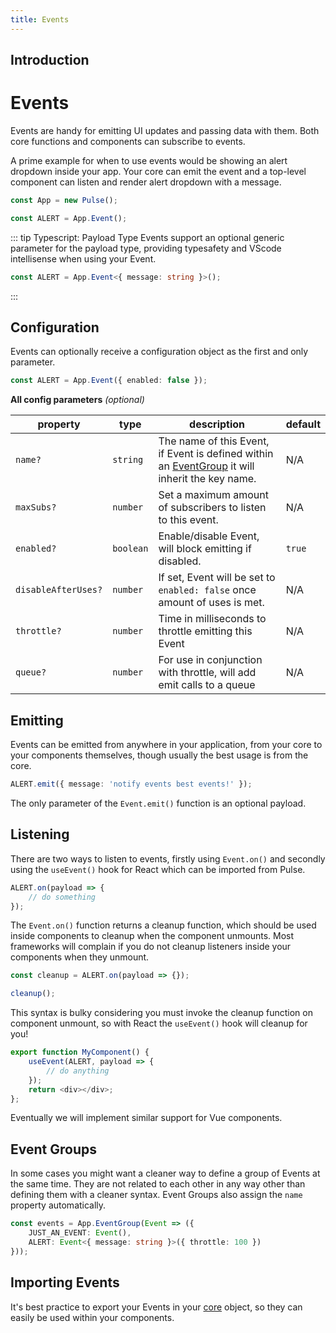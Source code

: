 ```yaml
---
title: Events
---
```


## Introduction

# Events

Events are handy for emitting UI updates and passing data with them. Both core functions and components can subscribe to events.

A prime example for when to use events would be showing an alert dropdown inside your app. Your core can emit the event and a top-level component can listen and render alert dropdown with a message.

```ts
const App = new Pulse();

const ALERT = App.Event();
```

::: tip Typescript: Payload Type
Events support an optional generic parameter for the payload type, providing typesafety and VScode intellisense when using your Event.
```ts
const ALERT = App.Event<{ message: string }>();
```
:::


## Configuration

Events can optionally receive a configuration object as the first and only parameter.

```ts
const ALERT = App.Event({ enabled: false });
```

**All config parameters** _(optional)_

| property            | type      | description                                                                                                     | default |
|---------------------|-----------|-----------------------------------------------------------------------------------------------------------------|---------|
| `name?`             | `string`  | The name of this Event, if Event is defined within an [EventGroup](#event-groups) it will inherit the key name. | N/A     |
| `maxSubs?`          | `number`  | Set a maximum amount of subscribers to listen to this event.                                                    | N/A     |
| `enabled?`          | `boolean` | Enable/disable Event, will block emitting if disabled.                                                          | `true`  |
| `disableAfterUses?` | `number`  | If set, Event will be set to `enabled: false` once amount of uses is met.                                       | N/A     |
| `throttle?`         | `number`  | Time in milliseconds to throttle  emitting this Event                                                           | N/A     |
| `queue?`            | `number`  | For use in conjunction with throttle, will add emit calls to a queue                                            | N/A     |

## Emitting
Events can be emitted from anywhere in your application, from your core to your components themselves, though usually the best usage is from the core.
```ts
ALERT.emit({ message: 'notify events best events!' });
```
The only parameter of the `Event.emit()` function is an optional payload.

## Listening
There are two ways to listen to events, firstly using `Event.on()` and secondly using the `useEvent()` hook for React which can be imported from Pulse. 

```ts
ALERT.on(payload => {
    // do something
});
```
The `Event.on()` function returns a cleanup function, which should be used inside components to cleanup when the component unmounts. Most frameworks will complain if you do not cleanup listeners inside your components when they unmount. 
```ts
const cleanup = ALERT.on(payload => {});

cleanup();
```
This syntax is bulky considering you must invoke the cleanup function on component unmount, so with React the `useEvent()` hook will cleanup for you!
```ts
export function MyComponent() {
	useEvent(ALERT, payload => {
		// do anything
	});
	return <div></div>;
};
```
Eventually we will implement similar support for Vue components.

## Event Groups
In some cases you might want a cleaner way to define a group of Events at the same time. They are not related to each other in any way other than defining them with a cleaner syntax. Event Groups also assign the `name` property automatically.

```ts
const events = App.EventGroup(Event => ({
	JUST_AN_EVENT: Event(),
	ALERT: Event<{ message: string }>({ throttle: 100 })
}));
```
## Importing Events
It's best practice to export your Events in your [core]() object, so they can easily be used within your components.
